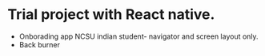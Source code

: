 # Trial project with React native.
 - Onborading app NCSU indian student- navigator and screen layout only.
 - Back burner
